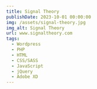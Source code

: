 ```yaml
---
title: Signal Theory
publishDate: 2023-10-01 00:00:00
img: /assets/signal-theory.jpg
img_alt: Signal Theory
url: www.signaltheory.com
tags:
  - Wordpress
  - PHP
  - HTML
  - CSS/SASS
  - JavaScript
  - jQuery
  - Adobe XD
---
```

